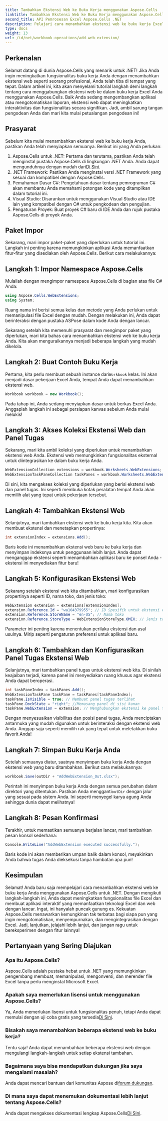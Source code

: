 ```yaml
---
title: Tambahkan Ekstensi Web ke Buku Kerja menggunakan Aspose.Cells
linktitle: Tambahkan Ekstensi Web ke Buku Kerja menggunakan Aspose.Cells
second_title: API Pemrosesan Excel Aspose.Cells .NET
description: Pelajari cara menambahkan ekstensi web ke buku kerja Excel Anda menggunakan Aspose.Cells for .NET dalam tutorial langkah demi langkah ini. Buka fungsi baru dengan mudah.
type: docs
weight: 13
url: /id/net/workbook-operations/add-web-extension/
---
```

## Perkenalan
Selamat datang di dunia Aspose.Cells yang menarik untuk .NET! Jika Anda ingin meningkatkan fungsionalitas buku kerja Anda dengan menambahkan ekstensi web seperti seorang profesional, Anda telah tiba di tempat yang tepat. Dalam artikel ini, kita akan menyelami tutorial langkah demi langkah tentang cara menggabungkan ekstensi web ke dalam buku kerja Excel Anda menggunakan Aspose.Cells. Baik Anda sedang mengembangkan aplikasi atau mengotomatiskan laporan, ekstensi web dapat meningkatkan interaktivitas dan fungsionalitas secara signifikan. Jadi, ambil sarung tangan pengodean Anda dan mari kita mulai petualangan pengodean ini!
## Prasyarat
Sebelum kita mulai menambahkan ekstensi web ke buku kerja Anda, pastikan Anda telah menyiapkan semuanya. Berikut ini yang Anda perlukan:
1. Aspose.Cells untuk .NET: Pertama dan terutama, pastikan Anda telah menginstal pustaka Aspose.Cells di lingkungan .NET Anda. Anda dapat mengunduhnya dengan mudah dari[Di Sini](https://releases.aspose.com/cells/net/).
2. .NET Framework: Pastikan Anda menginstal versi .NET Framework yang sesuai dan kompatibel dengan Aspose.Cells.
3. Pemahaman Dasar C#: Pengetahuan dasar tentang pemrograman C# akan membantu Anda memahami potongan kode yang ditampilkan dalam tutorial ini.
4. Visual Studio: Disarankan untuk menggunakan Visual Studio atau IDE lain yang kompatibel dengan C# untuk pengkodean dan pengujian.
5. Pengaturan Proyek: Buat proyek C# baru di IDE Anda dan rujuk pustaka Aspose.Cells di proyek Anda.
## Paket Impor
Sekarang, mari impor paket-paket yang diperlukan untuk tutorial ini. Langkah ini penting karena memungkinkan aplikasi Anda memanfaatkan fitur-fitur yang disediakan oleh Aspose.Cells. Berikut cara melakukannya:
## Langkah 1: Impor Namespace Aspose.Cells
Mulailah dengan mengimpor namespace Aspose.Cells di bagian atas file C# Anda:
```csharp
using Aspose.Cells.WebExtensions;
using System;
```
Ruang nama ini berisi semua kelas dan metode yang Anda perlukan untuk memanipulasi file Excel dengan mudah. Dengan melakukan ini, Anda dapat berinteraksi dengan pustaka ASPose dalam kode Anda dengan lancar.

Sekarang setelah kita memenuhi prasyarat dan mengimpor paket yang diperlukan, mari kita bahas cara menambahkan ekstensi web ke buku kerja Anda. Kita akan menguraikannya menjadi beberapa langkah yang mudah dikelola.
## Langkah 2: Buat Contoh Buku Kerja
 Pertama, kita perlu membuat sebuah instance dari`Workbook` kelas. Ini akan menjadi dasar pekerjaan Excel Anda, tempat Anda dapat menambahkan ekstensi web.
```csharp
Workbook workbook = new Workbook();
```
Pada tahap ini, Anda sedang menyiapkan dasar untuk berkas Excel Anda. Anggaplah langkah ini sebagai persiapan kanvas sebelum Anda mulai melukis!
## Langkah 3: Akses Koleksi Ekstensi Web dan Panel Tugas
Sekarang, mari kita ambil koleksi yang diperlukan untuk menambahkan ekstensi web Anda. Ekstensi web memungkinkan fungsionalitas eksternal untuk diintegrasikan ke dalam buku kerja Anda.
```csharp
WebExtensionCollection extensions = workbook.Worksheets.WebExtensions;
WebExtensionTaskPaneCollection taskPanes = workbook.Worksheets.WebExtensionTaskPanes;
```
Di sini, kita mengakses koleksi yang diperlukan yang berisi ekstensi web dan panel tugas. Ini seperti membuka kotak peralatan tempat Anda akan memilih alat yang tepat untuk pekerjaan tersebut.
## Langkah 4: Tambahkan Ekstensi Web 
Selanjutnya, mari tambahkan ekstensi web ke buku kerja kita. Kita akan membuat ekstensi dan menetapkan propertinya:
```csharp
int extensionIndex = extensions.Add();
```
Baris kode ini menambahkan ekstensi web baru ke buku kerja dan menyimpan indeksnya untuk penggunaan lebih lanjut. Anda dapat menganggap ekstensi seperti menambahkan aplikasi baru ke ponsel Anda - ekstensi ini menyediakan fitur baru!
## Langkah 5: Konfigurasikan Ekstensi Web
Sekarang setelah ekstensi web kita ditambahkan, mari konfigurasikan propertinya seperti ID, nama toko, dan jenis toko:
```csharp
WebExtension extension = extensions[extensionIndex];
extension.Reference.Id = "wa104379955"; // ID Spesifik untuk ekstensi web Anda
extension.Reference.StoreName = "en-US"; // Nama toko
extension.Reference.StoreType = WebExtensionStoreType.OMEX; // Jenis toko
```
Parameter ini penting karena menentukan perilaku ekstensi dan asal usulnya. Mirip seperti pengaturan preferensi untuk aplikasi baru.
## Langkah 6: Tambahkan dan Konfigurasikan Panel Tugas Ekstensi Web
Selanjutnya, mari tambahkan panel tugas untuk ekstensi web kita. Di sinilah keajaiban terjadi, karena panel ini menyediakan ruang khusus agar ekstensi Anda dapat beroperasi.
```csharp
int taskPaneIndex = taskPanes.Add();
WebExtensionTaskPane taskPane = taskPanes[taskPaneIndex];
taskPane.IsVisible = true; // Membuat panel tugas terlihat
taskPane.DockState = "right"; //Memasang panel di sisi kanan
taskPane.WebExtension = extension; // Menghubungkan ekstensi ke panel tugas
```
Dengan menyesuaikan visibilitas dan posisi panel tugas, Anda menciptakan antarmuka yang mudah digunakan untuk berinteraksi dengan ekstensi web Anda. Anggap saja seperti memilih rak yang tepat untuk meletakkan buku favorit Anda!
## Langkah 7: Simpan Buku Kerja Anda
Setelah semuanya diatur, saatnya menyimpan buku kerja Anda dengan ekstensi web yang baru ditambahkan. Berikut cara melakukannya:
```csharp
workbook.Save(outDir + "AddWebExtension_Out.xlsx");
```
 Perintah ini menyimpan buku kerja Anda dengan semua perubahan dalam direktori yang ditentukan. Pastikan Anda mengganti`outDir` dengan jalur yang sesuai pada sistem Anda. Ini seperti menyegel karya agung Anda sehingga dunia dapat melihatnya!
## Langkah 8: Pesan Konfirmasi
Terakhir, untuk memastikan semuanya berjalan lancar, mari tambahkan pesan konsol sederhana:
```csharp
Console.WriteLine("AddWebExtension executed successfully.");
```
Baris kode ini akan memberikan umpan balik dalam konsol, meyakinkan Anda bahwa tugas Anda dieksekusi tanpa hambatan apa pun!
## Kesimpulan
Selamat! Anda baru saja mempelajari cara menambahkan ekstensi web ke buku kerja Anda menggunakan Aspose.Cells untuk .NET. Dengan mengikuti langkah-langkah ini, Anda dapat meningkatkan fungsionalitas file Excel dan membuat aplikasi interaktif yang memanfaatkan teknologi Excel dan web dengan lancar. Ingat, ini hanyalah puncak gunung es. Kekuatan Aspose.Cells menawarkan kemungkinan tak terbatas bagi siapa pun yang ingin mengotomatiskan, menyempurnakan, dan mengintegrasikan dengan Excel. Jadi, lanjutkan, jelajahi lebih lanjut, dan jangan ragu untuk bereksperimen dengan fitur lainnya!
## Pertanyaan yang Sering Diajukan
### Apa itu Aspose.Cells?
Aspose.Cells adalah pustaka hebat untuk .NET yang memungkinkan pengembang membuat, memanipulasi, mengonversi, dan merender file Excel tanpa perlu menginstal Microsoft Excel.
### Apakah saya memerlukan lisensi untuk menggunakan Aspose.Cells?
 Ya, Anda memerlukan lisensi untuk fungsionalitas penuh, tetapi Anda dapat memulai dengan uji coba gratis yang tersedia[Di Sini](https://releases.aspose.com/).
### Bisakah saya menambahkan beberapa ekstensi web ke buku kerja?
Tentu saja! Anda dapat menambahkan beberapa ekstensi web dengan mengulangi langkah-langkah untuk setiap ekstensi tambahan.
### Bagaimana saya bisa mendapatkan dukungan jika saya mengalami masalah?
 Anda dapat mencari bantuan dari komunitas Aspose di[forum dukungan](https://forum.aspose.com/c/cells/9).
### Di mana saya dapat menemukan dokumentasi lebih lanjut tentang Aspose.Cells?
Anda dapat mengakses dokumentasi lengkap Aspose.Cells[Di Sini](https://reference.aspose.com/cells/net/).
